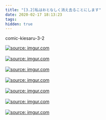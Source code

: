 ```yaml
---
title: "[3.2]私はおとなしく消え去ることにします"
date: 2020-02-17 18:13:23
tags:
hidden: true
---
```

comic-kiesaru-3-2

<a href="https://imgur.com/377sgVT"><img src="https://i.imgur.com/377sgVT.jpg" title="source: imgur.com" /></a><br><br>
<a href="https://imgur.com/qpkNtKq"><img src="https://i.imgur.com/qpkNtKq.jpg" title="source: imgur.com" /></a><br><br>
<a href="https://imgur.com/nmcGWud"><img src="https://i.imgur.com/nmcGWud.jpg" title="source: imgur.com" /></a><br><br>
<a href="https://imgur.com/Bp6KGGP"><img src="https://i.imgur.com/Bp6KGGP.jpg" title="source: imgur.com" /></a><br><br>
<a href="https://imgur.com/9ULZfd9"><img src="https://i.imgur.com/9ULZfd9.jpg" title="source: imgur.com" /></a><br><br>
<a href="https://imgur.com/XiC0MGT"><img src="https://i.imgur.com/XiC0MGT.jpg" title="source: imgur.com" /></a><br><br>
<a href="https://imgur.com/qDBkr4v"><img src="https://i.imgur.com/qDBkr4v.jpg" title="source: imgur.com" /></a><br><br>
